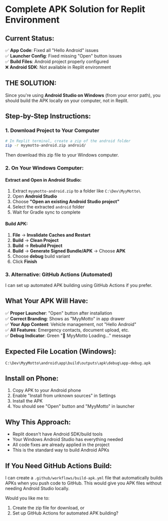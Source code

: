 # Complete APK Solution for Replit Environment

## Current Status:
✅ **App Code**: Fixed all "Hello Android" issues  
✅ **Launcher Config**: Fixed missing "Open" button issues  
✅ **Build Files**: Android project properly configured  
❌ **Android SDK**: Not available in Replit environment  

## THE SOLUTION:

Since you're using **Android Studio on Windows** (from your error path), you should build the APK locally on your computer, not in Replit.

## Step-by-Step Instructions:

### 1. Download Project to Your Computer
```bash
# In Replit terminal, create a zip of the android folder
zip -r myymotto-android.zip android/
```
Then download this zip file to your Windows computer.

### 2. On Your Windows Computer:

#### Extract and Open in Android Studio:
1. Extract `myymotto-android.zip` to a folder like `C:\Dev\MyyMotto\`
2. Open **Android Studio**
3. Choose **"Open an existing Android Studio project"**
4. Select the extracted `android` folder
5. Wait for Gradle sync to complete

#### Build APK:
1. **File** → **Invalidate Caches and Restart**
2. **Build** → **Clean Project**
3. **Build** → **Rebuild Project**  
4. **Build** → **Generate Signed Bundle/APK** → Choose **APK**
5. Choose **debug** build variant
6. Click **Finish**

### 3. Alternative: GitHub Actions (Automated)
I can set up automated APK building using GitHub Actions if you prefer.

## What Your APK Will Have:

✅ **Proper Launcher**: "Open" button after installation  
✅ **Correct Branding**: Shows as "MyyMotto" in app drawer  
✅ **Your App Content**: Vehicle management, not "Hello Android"  
✅ **All Features**: Emergency contacts, document upload, etc.  
✅ **Debug Indicator**: Green "🚗 MyyMotto Loading..." message  

## Expected File Location (Windows):
```
C:\Dev\MyyMotto\android\app\build\outputs\apk\debug\app-debug.apk
```

## Install on Phone:
1. Copy APK to your Android phone
2. Enable "Install from unknown sources" in Settings
3. Install the APK
4. You should see "Open" button and "MyyMotto" in launcher

## Why This Approach:
- Replit doesn't have Android SDK/build tools
- Your Windows Android Studio has everything needed
- All code fixes are already applied in the project
- This is the standard way to build Android APKs

## If You Need GitHub Actions Build:
I can create a `.github/workflows/build-apk.yml` file that automatically builds APKs when you push code to GitHub. This would give you APK files without needing Android Studio locally.

Would you like me to:
1. Create the zip file for download, or
2. Set up GitHub Actions for automated APK building?